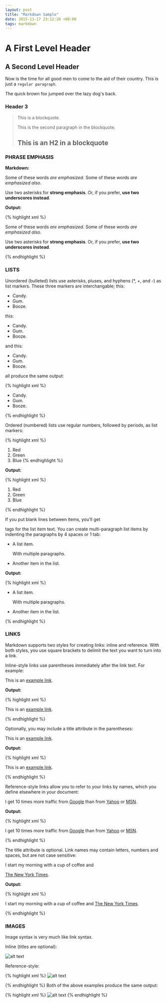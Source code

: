 ```yaml
---
layout: post
title: "Markdown Sample"
date: 2015-11-17 23:12:20 +08:00
tags: markdown
---
```


A First Level Header
====================

A Second Level Header
---------------------

Now is the time for all good men to come to
the aid of their country. This is just a
`regular paragraph`.

The quick brown fox jumped over the lazy
dog's back.

### Header 3

> This is a blockquote.
>
> This is the second paragraph in the blockquote.
>
> ## This is an H2 in a blockquote

### PHRASE EMPHASIS

**Markdown:**

Some of these words *are emphasized*.
Some of these words _are emphasized also_.

Use two asterisks for **strong emphasis**.
Or, if you prefer, __use two underscores instead__.

**Output:**

{% highlight xml %}
<p>Some of these words <em>are emphasized</em>.
Some of these words <em>are emphasized also</em>.</p>

<p>Use two asterisks for <strong>strong emphasis</strong>.
Or, if you prefer, <strong>use two underscores instead</strong>.</p>
{% endhighlight %}

### LISTS
Unordered (bulleted) lists use asterisks, pluses, and hyphens (*, +, and -) as list markers. These three markers are interchangable; this:

*   Candy.
*   Gum.
*   Booze.

this:

+   Candy.
+   Gum.
+   Booze.

and this:

-   Candy.
-   Gum.
-   Booze.

all produce the same output:

{% highlight xml %}
<ul>
<li>Candy.</li>
<li>Gum.</li>
<li>Booze.</li>
</ul>
{% endhighlight %}

Ordered (numbered) lists use regular numbers, followed by periods, as list markers:

{% highlight xml %}
1.  Red
2.  Green
3.  Blue
{% endhighlight %}

**Output:**

{% highlight xml %}
<ol>
<li>Red</li>
<li>Green</li>
<li>Blue</li>
</ol>
{% endhighlight %}

If you put blank lines between items, you’ll get <p> tags for the list item text. You can create multi-paragraph list items by indenting the paragraphs by 4 spaces or 1 tab:

*   A list item.

    With multiple paragraphs.

*   Another item in the list.

**Output:**

{% highlight xml %}
<ul>
<li><p>A list item.</p>
<p>With multiple paragraphs.</p></li>
<li><p>Another item in the list.</p></li>
</ul>
{% endhighlight %}

### LINKS

Markdown supports two styles for creating links: inline and reference. With both styles, you use square brackets to delimit the text you want to turn into a link.

Inline-style links use parentheses immediately after the link text. For example:

This is an [example link](http://example.com/).

**Output:**

{% highlight xml %}
<p>This is an <a href="http://example.com/">
example link</a>.</p>
{% endhighlight %}

Optionally, you may include a title attribute in the parentheses:

This is an [example link](http://example.com/ "With a Title").

**Output:**

{% highlight xml %}
<p>This is an <a href="http://example.com/" title="With a Title">
example link</a>.</p>
{% endhighlight %}

Reference-style links allow you to refer to your links by names, which you define elsewhere in your document:

I get 10 times more traffic from [Google][1] than from
[Yahoo][2] or [MSN][3].

[1]: http://google.com/        "Google"
[2]: http://search.yahoo.com/  "Yahoo Search"
[3]: http://search.msn.com/    "MSN Search"

**Output:**

{% highlight xml %}
<p>I get 10 times more traffic from <a href="http://google.com/"
title="Google">Google</a> than from <a href="http://search.yahoo.com/"
title="Yahoo Search">Yahoo</a> or <a href="http://search.msn.com/"
title="MSN Search">MSN</a>.</p>
{% endhighlight %}

The title attribute is optional. Link names may contain letters, numbers and spaces, but are not case sensitive:

I start my morning with a cup of coffee and

[The New York Times][NY Times].

[ny times]: http://www.nytimes.com/

**Output:**

{% highlight xml %}
<p>I start my morning with a cup of coffee and
<a href="http://www.nytimes.com/">The New York Times</a>.</p>
{% endhighlight %}

### IMAGES

Image syntax is very much like link syntax.

Inline (titles are optional):

![alt text](http://lorempixel.com/400/200/ "Title")

Reference-style:

{% highlight xml %}
![alt text][id]

[id]: http://lorempixel.com/400/200/ "Title"
{% endhighlight %}
Both of the above examples produce the same output:

{% highlight xml %}
<img src="/path/to/img.jpg" alt="alt text" title="Title" />
{% endhighlight %}
